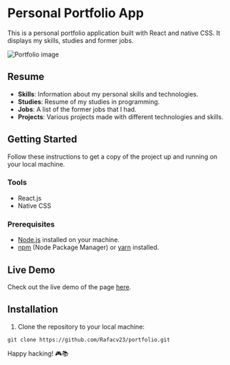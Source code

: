 # Personal Portfolio App

This is a personal portfolio application built with React and native CSS. It displays my skills, studies and former jobs. 

![Portfolio image](Video-Game-Library.png)

## Resume

- **Skills**: Information about my personal skills and technologies.
- **Studies**: Resume of my studies in programming.
- **Jobs**: A list of the former jobs that I had.
- **Projects**: Various projects made with different technologies and skills.

## Getting Started

Follow these instructions to get a copy of the project up and running on your local machine.

### Tools

- React.js
- Native CSS

### Prerequisites

- [Node.js](https://nodejs.org/) installed on your machine.
- [npm](https://www.npmjs.com/) (Node Package Manager) or [yarn](https://yarnpkg.com/) installed.

## Live Demo

Check out the live demo of the page [here](https://rafa-canosa-portfolio.vercel.app/).

## Installation

1. Clone the repository to your local machine:

```shell
git clone https://github.com/Rafacv23/portfolio.git

```
Happy hacking! 🎮📚
